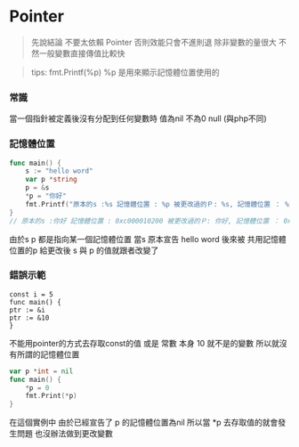 # Pointer
> 先說結論 不要太依賴 Pointer 否則效能只會不進則退
> 除非變數的量很大 不然一般變數直接傳值比較快

> tips: fmt.Printf(%p) %p 是用來顯示記憶體位置使用的


### 常識
當一個指針被定義後沒有分配到任何變數時 值為nil 不為0 null (與php不同)

### 記憶體位置
```go
func main() {
	s := "hello word"
	var p *string
	p = &s
	*p = "你好"
	fmt.Printf("原本的s :%s 記憶體位置 : %p 被更改過的Ｐ: %s, 記憶體位置 ： %p", s, &s, *p , p)
}
// 原本的s :你好 記憶體位置 : 0xc000010200 被更改過的Ｐ: 你好, 記憶體位置 ： 0xc000010200

```
由於s p 都是指向某一個記憶體位置 當s 原本宣告 hello word 後來被 共用記憶體位置的p 給更改後 s 與 p 的值就跟者改變了

### 錯誤示範
```
const i = 5
func main() {
ptr := &i
ptr := &10
}
```
不能用pointer的方式去存取const的值 或是 常數 本身 10 就不是的變數 所以就沒有所謂的記憶體位置

```go
var p *int = nil
func main() {
	*p = 0
	fmt.Print(*p)
}
```
在這個實例中 由於已經宣告了 p 的記憶體位置為nil 所以當 *p 去存取值的就會發生問題 也沒辦法做到更改變數